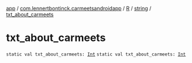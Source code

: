 [app](../../../index.md) / [com.lennertbontinck.carmeetsandroidapp](../../index.md) / [R](../index.md) / [string](index.md) / [txt_about_carmeets](./txt_about_carmeets.md)

# txt_about_carmeets

`static val txt_about_carmeets: `[`Int`](https://kotlinlang.org/api/latest/jvm/stdlib/kotlin/-int/index.html)
`static val txt_about_carmeets: `[`Int`](https://kotlinlang.org/api/latest/jvm/stdlib/kotlin/-int/index.html)